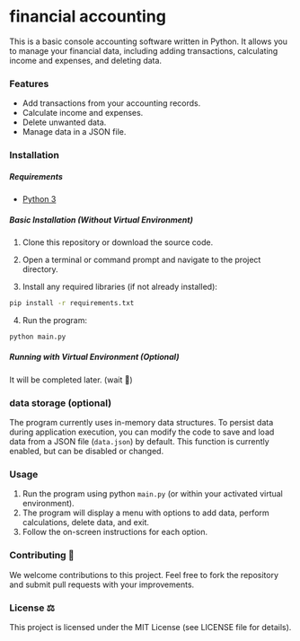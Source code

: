# financial accounting

This is a basic console accounting software written in Python. It allows you to manage your financial data, including adding transactions, calculating income and expenses, and deleting data.

### Features

* Add transactions from your accounting records.
* Calculate income and expenses.
* Delete unwanted data.
* Manage data in a JSON file.

### Installation

##### Requirements

* [Python 3](https://www.python.org/downloads/)

##### Basic Installation (Without Virtual Environment)

1. Clone this repository or download the source code.
2. Open a terminal or command prompt and navigate to the project directory.

3. Install any required libraries (if not already installed):

```bash
pip install -r requirements.txt
```

4. Run the program:

```bash
python main.py
```

##### Running with Virtual Environment (Optional)

It will be completed later. (wait 🥱)

### data storage (optional)

The program currently uses in-memory data structures. To persist data during application execution, you can modify the code to save and load data from a JSON file (‍‍‍`data.json`) by default. This function is currently enabled, but can be disabled or changed.

### Usage

1. Run the program using python `main.py` (or within your activated virtual environment).
2. The program will display a menu with options to add data, perform calculations, delete data, and exit.
3. Follow the on-screen instructions for each option.

### Contributing 🤝

We welcome contributions to this project. Feel free to fork the repository and submit pull requests with your improvements.

### License ⚖️

This project is licensed under the MIT License (see LICENSE file for details).
